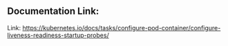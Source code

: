 ## Documentation Link:
Link: https://kubernetes.io/docs/tasks/configure-pod-container/configure-liveness-readiness-startup-probes/
